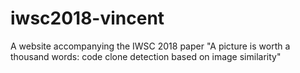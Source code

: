 # iwsc2018-vincent
A website accompanying the IWSC 2018 paper "A picture is worth a thousand words: code clone detection based on image similarity"

